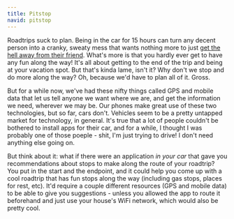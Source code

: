```yaml
---
title: Pitstop
navid: pitstop
---
```


Roadtrips suck to plan. Being in the car for 15 hours can turn any decent person into a cranky, sweaty mess that wants nothing more to just [get the hell away from their friend](http://www.youtube.com/watch?v=KAWoP1kncRE). What's more is that you hardly ever get to have any fun along the way! It's all about getting to the end of the trip and being at your vacation spot. But that's kinda lame, isn't it? Why don't we stop and do more along the way? Oh, because we'd have to plan all of it. Gross.

But for a while now, we've had these nifty things called GPS and mobile data that let us tell anyone we want where we are, and get the information we need, wherever we may be. Our phones make great use of these two technologies, but so far, cars don't. Vehicles seem to be a pretty untapped market for technology, in general. It's true that a lot of people couldn't be bothered to install apps for their car, and for a while, I thought I was probably one of those poeple - shit, I'm just trying to drive! I don't need anything else going on.

But think about it: what if there were an application *in your car* that gave you recommendations about stops to make along the route of your roadtrip? You put in the start and the endpoint, and it could help you come up with a cool roadtrip that has fun stops along the way (including gas stops, places for rest, etc). It'd require a couple different resources (GPS and mobile data) to be able to give you suggestions - unless you allowed the app to route it beforehand and just use your house's WiFi network, which would also be pretty cool.